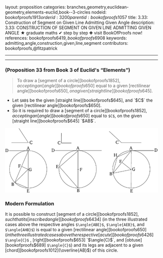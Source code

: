 layout: proposition
categories: branches,geometry,euclidean-geometry,elements-euclid,book--3-circles
nodeid: bookofproofs$1913
orderid: 3200
parentid: bookofproofs$1057
title: 3.33: Construction of Segment on Given Line Admitting Given Angle
description: 3.33: CONSTRUCTION OF SEGMENT ON GIVEN LINE ADMITTING GIVEN ANGLE &#9733; graduate maths &#10004; step by step &#10010; visit BookOfProofs now!
references: bookofproofs$6419,bookofproofs$6908
keywords: admitting,angle,construction,given,line,segment
contributors: bookofproofs,@fitzpatrick

---


---

### (Proposition 33 from Book 3 of Euclid's “Elements”)

> To draw a [segment of a circle][bookofproofs$1852], accepting an [angle][bookofproofs$650] equal to a given [rectilinear angle][bookofproofs$650], on a given [straight line][bookofproofs$645].
* Let `$AB$` be the given [straight line][bookofproofs$645], and `$C$` the given [rectilinear angle][bookofproofs$650].
* So it is required to draw a [segment of a circle][bookofproofs$1852], accepting an [angle][bookofproofs$650] equal to `$C$`, on the given [straight line][bookofproofs$645] `$AB$`.


![fig33e](https://github.com/bookofproofs/bookofproofs.github.io/blob/main/_sources/_assets/images/euclid/Book03/fig33e.png?raw=true)


### Modern Formulation

It is possible to construct [segment of a circle][bookofproofs$1852], such that its [inscribed angle][bookofproofs$6434] (in the three illustrated cases above the respective angles `$\angle{ABE}$`, `$\angle{AEB}$`, and `$\angle{AHB}$`) is equal to a given [rectilinear angle][bookofproofs$650] (in the three illustrated cases above the respective [acute][bookofproofs$6426] `$\angle{C}$` , [right][bookofproofs$653]  `$\angle{C}$`, and [obtuse][bookofproofs$689]  `$\angle{C}$`) and its legs are adjacent to a given [chord][bookofproofs$1012] ($\overline{AB}$) of this circle.
